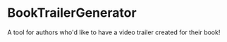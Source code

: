 # BookTrailerGenerator
A tool for authors who'd like to have a video trailer created for their book!
